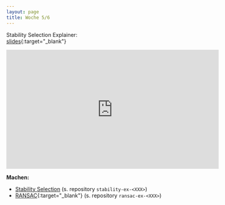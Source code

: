 ```yaml
---
layout: page
title: Woche 5/6
---
```


Stability Selection Explainer:  
[slides](slides/topdown-stability.html){:target="_blank"}  
<iframe width="560" height="315" src="https://www.youtube-nocookie.com/embed/u1dHszFJx9Y" frameborder="0" allow="accelerometer; autoplay; encrypted-media; gyroscope; picture-in-picture" allowfullscreen></iframe>

**Machen:**

- [Stability Selection](ex/topdown-stability-ex.html) (s. repository `stability-ex-<XXX>`)
- [RANSAC](ex/topdown-ransac-ex.html){:target="_blank"} (s. repository `ransac-ex-<XXX>`)
